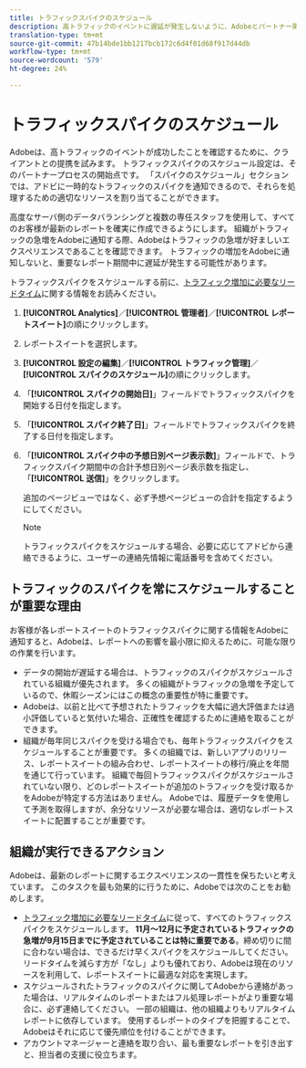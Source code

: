 ```yaml
---
title: トラフィックスパイクのスケジュール
description: 高トラフィックのイベントに遅延が発生しないように、Adobeとパートナー関係を結びます。
translation-type: tm+mt
source-git-commit: 47b14bde1bb1217bcb172c6d4f01d68f917d44db
workflow-type: tm+mt
source-wordcount: '579'
ht-degree: 24%

---
```



# トラフィックスパイクのスケジュール

Adobeは、高トラフィックのイベントが成功したことを確認するために、クライアントとの提携を試みます。 トラフィックスパイクのスケジュール設定は、そのパートナープロセスの開始点です。 「スパイクのスケジュール」セクションでは、アドビに一時的なトラフィックのスパイクを通知できるので、それらを処理するための適切なリソースを割り当てることができます。

高度なサーバ側のデータバランシングと複数の専任スタッフを使用して、すべてのお客様が最新のレポートを確実に作成できるようにします。 組織がトラフィックの急増をAdobeに通知する際、Adobeはトラフィックの急増が好ましいエクスペリエンスであることを確認できます。 トラフィックの増加をAdobeに通知しないと、重要なレポート期間中に遅延が発生する可能性があります。

トラフィックスパイクをスケジュールする前に、[トラフィック増加に必要なリードタイム](/help/admin/c-traffic-management/traffic-lead-time.md)に関する情報をお読みください。

1. **[!UICONTROL Analytics]**／**[!UICONTROL 管理者]**／**[!UICONTROL レポートスイート]**&#x200B;の順にクリックします。
1. レポートスイートを選択します。
1. **[!UICONTROL 設定の編集]**／**[!UICONTROL トラフィック管理]**／**[!UICONTROL スパイクのスケジュール]**&#x200B;の順にクリックします。
1.  「**[!UICONTROL スパイクの開始日]**」フィールドでトラフィックスパイクを開始する日付を指定します。
1.  「**[!UICONTROL スパイク終了日]**」フィールドでトラフィックスパイクを終了する日付を指定します。
1. 「**[!UICONTROL スパイク中の予想日別ページ表示数]**」フィールドで、トラフィックスパイク期間中の合計予想日別ページ表示数を指定し、「**[!UICONTROL 送信]**」をクリックします。

   追加のページビューではなく、必ず予想ページビューの合計を指定するようにしてください。

   >[!NOTE]
   >
   >トラフィックスパイクをスケジュールする場合、必要に応じてアドビから連絡できるように、ユーザーの連絡先情報に電話番号を含めてください。

## トラフィックのスパイクを常にスケジュールすることが重要な理由

お客様が各レポートスイートのトラフィックスパイクに関する情報をAdobeに通知すると、Adobeは、レポートへの影響を最小限に抑えるために、可能な限りの作業を行います。

* データの開始が遅延する場合は、トラフィックのスパイクがスケジュールされている組織が優先されます。 多くの組織がトラフィックの急増を予定しているので、休暇シーズンにはこの概念の重要性が特に重要です。
* Adobeは、以前と比べて予想されたトラフィックを大幅に過大評価または過小評価していると気付いた場合、正確性を確認するために連絡を取ることができます。
* 組織が毎年同じスパイクを受ける場合でも、毎年トラフィックスパイクをスケジュールすることが重要です。 多くの組織では、新しいアプリのリリース、レポートスイートの組み合わせ、レポートスイートの移行/廃止を年間を通じて行っています。 組織で毎回トラフィックスパイクがスケジュールされていない限り、どのレポートスイートが追加のトラフィックを受け取るかをAdobeが特定する方法はありません。 Adobeでは、履歴データを使用して予測を取得しますが、余分なリソースが必要な場合は、適切なレポートスイートに配置することが重要です。

## 組織が実行できるアクション

Adobeは、最新のレポートに関するエクスペリエンスの一貫性を保ちたいと考えています。 このタスクを最も効果的に行うために、Adobeでは次のことをお勧めします。

* [トラフィック増加に必要なリードタイム](traffic-lead-time.md)に従って、すべてのトラフィックスパイクをスケジュールします。 **11月～12月に予定されているトラフィックの急増が9月15日までに予定されていることは特に重要である**。締め切りに間に合わない場合は、できるだけ早くスパイクをスケジュールしてください。 リードタイムを減らす方が「なし」よりも優れており、Adobeは現在のリソースを利用して、レポートスイートに最適な対応を実現します。
* スケジュールされたトラフィックのスパイクに関してAdobeから連絡があった場合は、リアルタイムのレポートまたはフル処理レポートがより重要な場合に、必ず連絡してください。 一部の組織は、他の組織よりもリアルタイムレポートに依存しています。 使用するレポートのタイプを把握することで、Adobeはそれに応じて優先順位を付けることができます。
* アカウントマネージャーと連絡を取り合い、最も重要なレポートを引き出すと、担当者の支援に役立ちます。

